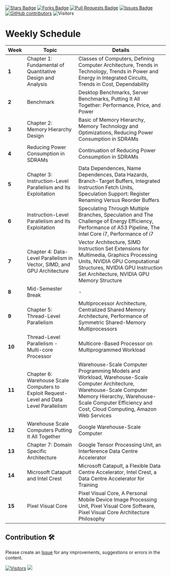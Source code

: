 <a href="https://github.com/drshahizan/project-management/stargazers"><img src="https://img.shields.io/github/stars/drshahizan/project-management" alt="Stars Badge"/></a>
<a href="https://github.com/drshahizan/project-management/network/members"><img src="https://img.shields.io/github/forks/drshahizan/project-management" alt="Forks Badge"/></a>
<a href="https://github.com/drshahizan/project-management/pulls"><img src="https://img.shields.io/github/issues-pr/drshahizan/project-management" alt="Pull Requests Badge"/></a>
<a href="https://github.com/drshahizan/project-management"><img src="https://img.shields.io/github/issues/drshahizan/project-management" alt="Issues Badge"/></a>
<a href="https://github.com/drshahizan/project-management/graphs/contributors"><img alt="GitHub contributors" src="https://img.shields.io/github/contributors/drshahizan/project-management?color=2b9348"></a>
![Visitors](https://api.visitorbadge.io/api/visitors?path=https%3A%2F%2Fgithub.com%2Fdrshahizan%2Fproject-management&labelColor=%23d9e3f0&countColor=%23697689&style=flat)

# Weekly Schedule

| **Week** | **Topic** | **Details** |
| --- | --- | --- |
| **1** | Chapter 1: Fundamental of Quantitative Design and Analysis | Classes of Computers, Defining Computer Architecture, Trends in Technology, Trends in Power and Energy in Integrated Circuits, Trends in Cost, Dependability |
| **2** | Benchmark | Desktop Benchmarks, Server Benchmarks, Putting It All Together: Performance, Price, and Power |
| **3** | Chapter 2: Memory Hierarchy Design | Basic of Memory Hierarchy, Memory Technology and Optimizations, Reducing Power Consumption in SDRAMs |
| **4** | Reducing Power Consumption in SDRAMs | Continuation of Reducing Power Consumption in SDRAMs |
| **5** | Chapter 3: Instruction-Level Parallelism and Its Exploitation | Data Dependences, Name Dependences, Data Hazards, Branch-Target Buffers, Integrated Instruction Fetch Units, Speculation Support: Register Renaming Versus Reorder Buffers |
| **6** | Instruction-Level Parallelism and Its Exploitation | Speculating Through Multiple Branches, Speculation and The Challenge of Energy Efficiency, Performance of A53 Pipeline, The Intel Core i7, Performance of i7 |
| **7** | Chapter 4: Data-Level Parallelism in Vector, SIMD, and GPU Architecture | Vector Architecture, SIMD Instruction Set Extensions for Multimedia, Graphics Processing Units, NVIDIA GPU Computational Structures, NVIDIA GPU Instruction Set Architecture, NVIDIA GPU Memory Structure |
| **8** | Mid-Semester Break | - |
| **9** | Chapter 5: Thread-Level Parallelism | Multiprocessor Architecture, Centralized Shared Memory Architecture, Performance of Symmetric Shared-Memory Multiprocessors |
| **10** | Thread-Level Parallelism - Multi-core Processor | Multicore-Based Processor on Multiprogrammed Workload |
| **11** | Chapter 6: Warehouse Scale Computers to Exploit Request-Level and Data Level Parallelism | Warehouse-Scale Computer Programming Models and Workload, Warehouse-Scale Computer Architecture, Warehouse-Scale Computer Memory Hierarchy, Warehouse-Scale Computer Efficiency and Cost, Cloud Computing, Amazon Web Services |
| **12** | Warehouse Scale Computers Putting It All Together | Google Warehouse-Scale Computer |
| **13** | Chapter 7: Domain Specific Architecture | Google Tensor Processing Unit, an Interference Data Centre Accelerator |
| **14** | Microsoft Catapult and Intel Crest | Microsoft Catapult, a Flexible Data Centre Accelerator, Intel Crest, a Data Centre Accelerator for Training |
| **15** | Pixel Visual Core | Pixel Visual Core, A Personal Mobile Device Image Processing Unit, Pixel Visual Core Software, Pixel Visual Core Architecture Philosophy |

## Contribution 🛠️
Please create an [Issue](https://github.com/drshahizan/project-management/issues) for any improvements, suggestions or errors in the content.

[![Visitors](https://api.visitorbadge.io/api/visitors?path=https%3A%2F%2Fgithub.com%2Fdrshahizan&labelColor=%23697689&countColor=%23555555&style=plastic)](https://visitorbadge.io/status?path=https%3A%2F%2Fgithub.com%2Fdrshahizan)
![](https://hit.yhype.me/github/profile?user_id=81284918)
